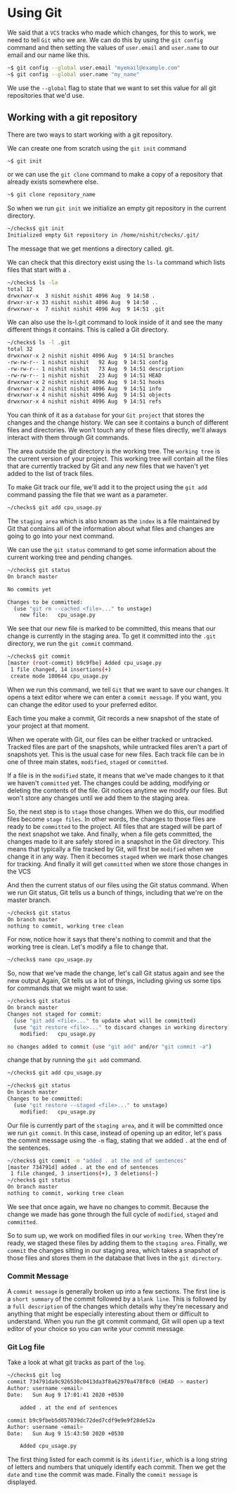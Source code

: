 <h1> Using Git </h1>



We said that a `VCS` tracks
who made which changes,
for this to work, we need to tell `Git` who we are.
We can do this by using
the `git config` command and then setting the values of
`user.email` and `user.name` to
our email and our name like this. 

```sh
~$ git config --global user.email "myemail@example.com"
~$ git config --global user.name "my_name"
```
We use the `--global` flag to state that we want to
set this value for all git repositories that we'd use.

<h2> Working with a git repository </h2>

There are
two ways to start working with a git repository.

We can create one from scratch using
the `git init` command

```sh
~$ git init
```

or we can
use the `git clone` command to make a copy of
a repository that already exists somewhere else.

```sh
~$ git clone repository_name
```

So when we run `git init` we
initialize an empty git repository
in the current directory.

```sh
~/checks$ git init
Initialized empty Git repository in /home/nishit/checks/.git/
```

The message that we get mentions a directory called.
git.

We can check that this directory exist using
the `ls-la` command which
lists files that start with a `.`

```sh
~/checks$ ls -la
total 12
drwxrwxr-x  3 nishit nishit 4096 Aug  9 14:58 .
drwxr-xr-x 33 nishit nishit 4096 Aug  9 14:50 ..
drwxrwxr-x  7 nishit nishit 4096 Aug  9 14:51 .git
```

We can also use the ls-l.git command to
look inside of it and
see the many different things it contains.
This is called a Git directory.


```sh
~/checks$ ls -l .git
total 32
drwxrwxr-x 2 nishit nishit 4096 Aug  9 14:51 branches
-rw-rw-r-- 1 nishit nishit   92 Aug  9 14:51 config
-rw-rw-r-- 1 nishit nishit   73 Aug  9 14:51 description
-rw-rw-r-- 1 nishit nishit   23 Aug  9 14:51 HEAD
drwxrwxr-x 2 nishit nishit 4096 Aug  9 14:51 hooks
drwxrwxr-x 2 nishit nishit 4096 Aug  9 14:51 info
drwxrwxr-x 4 nishit nishit 4096 Aug  9 14:51 objects
drwxrwxr-x 4 nishit nishit 4096 Aug  9 14:51 refs
```

You can think of it as a `database` for your `Git project`
that stores the changes and the change history.
We can see it contains
a bunch of different files and directories.
We won't touch any of these files directly,
we'll always interact with them through Git commands.

The area outside the git directory is the working tree.
The `working tree` is the current version of your project.
This working tree will contain
all the files that are currently tracked by Git
and any new files that we
haven't yet added to the list of track files.

To make Git track our file,
we'll add it to the project using the `git add`
command passing the file that we want as a parameter. 

```sh
~/checks$ git add cpu_usage.py 
```
The `staging area` which is also known
as the `index` is a file maintained by
Git that contains all of the information about
what files and changes
are going to go into your next command. 

We can use the `git status` command
to get some information about
the current working tree and
pending changes.

```sh
~/checks$ git status 
On branch master

No commits yet

Changes to be committed:
  (use "git rm --cached <file>..." to unstage)
	new file:   cpu_usage.py

```
We see that our new file is marked to be committed,
this means that our change is
currently in the staging area.
To get it committed into the `.git` directory,
we run the `git commit` command. 

```sh
~/checks$ git commit 
[master (root-commit) b9c9fbe] Added cpu_usage.py
 1 file changed, 14 insertions(+)
 create mode 100644 cpu_usage.py
```

When we run this command,
we tell `Git` that we want to save our changes.
It opens a text editor where
we can enter a `commit message`.
If you want, you can change
the editor used to your preferred editor. 

Each time you make a commit,
Git records a new snapshot of the state of your project at that moment. 

When we operate with Git, our files can be either tracked or untracked.
Tracked files are part of the snapshots,
while untracked files aren't a part of snapshots yet.
This is the usual case for new files.
Each track file can be in one of three main states,
`modified`,
`staged` or `committed`.

If a file is in the `modified` state,
it means that we've made changes to it that we haven't `committed` yet.
The changes could be adding, modifying or deleting the contents of the file.
Git notices anytime we modify our files.
But won't store any changes until we add them to the staging area.

So, the next step is to `stage` those changes.
When we do this, our modified files become `stage files`.
In other words, the changes to those files are ready to be `committed` to the project.
All files that are staged will be part of the next snapshot we take.
And finally, when a file gets committed,
the changes made to it are safely stored in a snapshot in the Git directory.
This means that typically a file tracked by Git,
will first be `modified` when we change it in any way.
Then it becomes `staged` when we mark those changes for tracking.
And finally it will get `committed` when we store those changes in the VCS


And then the current status of our files using the Git status command.
When we run Git status,
Git tells us a bunch of things, including that we're on the master branch. 

```sh
~/checks$ git status
On branch master
nothing to commit, working tree clean
```

For now, notice how it says that there's nothing to commit and
that the working tree is clean.
Let's modify a file to change that. 

```sh
~/checks$ nano cpu_usage.py 
```
So, now that we've made the change, let's call Git status again and
see the new output Again, Git tells us a lot of things,
including giving us some tips for commands that we might want to use. 

```sh
~/checks$ git status
On branch master
Changes not staged for commit:
  (use "git add <file>..." to update what will be committed)
  (use "git restore <file>..." to discard changes in working directory)
	modified:   cpu_usage.py

no changes added to commit (use "git add" and/or "git commit -a")

```

change that by running the `git add` command.

```sh
~/checks$ git add cpu_usage.py 

~/checks$ git status
On branch master
Changes to be committed:
  (use "git restore --staged <file>..." to unstage)
	modified:   cpu_usage.py
```
Our file is currently part of the `staging area`, and
it will be committed once we run `git commit`.
In this case, instead of opening up an editor, let's pass the commit message
using the `-m` flag, stating that we added `.` at the end of the sentences.

```sh
~/checks$ git commit -m "added . at the end of sentences"
[master 734791d] added . at the end of sentences
 1 file changed, 3 insertions(+), 3 deletions(-)
~/checks$ git status
On branch master
nothing to commit, working tree clean
```

We see that once again, we have no changes to commit.
Because the change we made has gone through the full cycle of `modified`,
`staged` and `committed`.


So to sum up, we work on modified files in our `working tree`.
When they're ready, we staged these files by adding them to the `staging area`.
Finally, we `commit` the changes sitting in our staging area, which takes a snapshot
of those files and stores them in the database that lives in the `git directory`. 

<h3> Commit Message </h3>

A `commit message` is
generally broken up into a few sections.
The first line is a `short summary` of
the commit followed by a `blank line`.
This is followed by a `full description` of
the changes which details why they're
necessary and anything that might be
especially interesting about them
or difficult to understand.
When you run the git commit command,
Git will open up a text editor of
your choice so you can write your commit message.

<h3> Git Log file </h3>

Take a look at what git tracks as part of the `log`.

```sh
~/checks$ git log
commit 734791da9c926530c0413da3f8a62970a478f8c0 (HEAD -> master)
Author: username <email>
Date:   Sun Aug 9 17:01:41 2020 +0530

    added . at the end of sentences

commit b9c9fbeb5d057039dc72ded7cdf9e9e9f28de52a
Author: username <email>
Date:   Sun Aug 9 15:43:50 2020 +0530

    Added cpu_usage.py
```


The first thing listed for each commit is its `identifier`,
which is a long string of letters and numbers
that uniquely identify each commit. 
Then we get the `date` and `time` the commit was made.
Finally the `commit message` is displayed.



